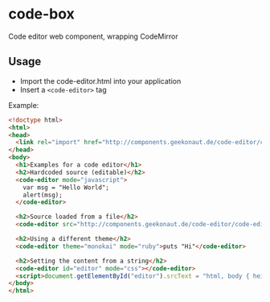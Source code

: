 code-box
========

Code editor web component, wrapping CodeMirror

Usage
-----
* Import the code-editor.html into your application
* Insert a `<code-editor>` tag

Example:

```html
<!doctype html>
<html>
<head>
  <link rel="import" href="http://components.geekonaut.de/code-editor/code-editor.html">
</head>
<body>
  <h1>Examples for a code editor</h1>
  <h2>Hardcoded source (editable)</h2>
  <code-editor mode="javascript">
    var msg = "Hello World";
    alert(msg);
  </code-editor>

  <h2>Source loaded from a file</h2>
  <code-editor src="http://components.geekonaut.de/code-editor/code-editor.html" mode="htmlmixed"></code-editor>

  <h2>Using a different theme</h2>
  <code-editor theme="monokai" mode="ruby">puts "Hi"</code-editor>

  <h2>Setting the content from a string</h2>
  <code-editor id="editor" mode="css"></code-editor>
  <script>document.getElementById("editor").srcText = "html, body { height: 100%; }"</script>
</body>
</html>
```